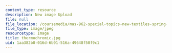 ```yaml
---
content_type: resource
description: New image Upload
file: null
file_location: /coursemedia/mas-962-special-topics-new-textiles-spring-2010/1aa382b0016d6b91516a49648f50f9c1_thermochromic.jpg
file_type: image/jpeg
resourcetype: Image
title: thermochromic.jpg
uid: 1aa382b0-016d-6b91-516a-49648f50f9c1
---
```

